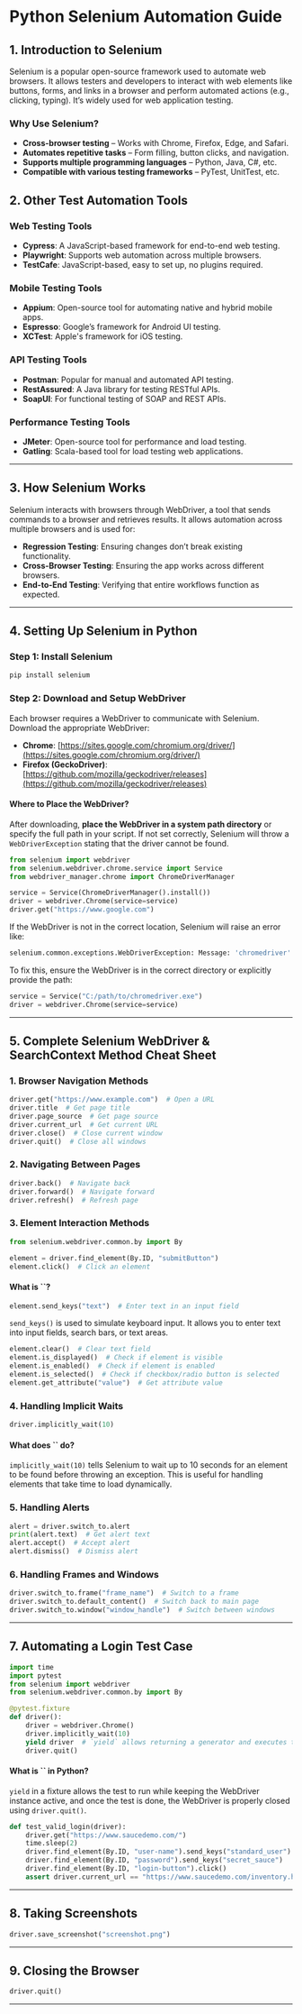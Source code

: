 # **Python Selenium Automation Guide**

## **1. Introduction to Selenium**

Selenium is a popular open-source framework used to automate web browsers. It allows testers and developers to interact with web elements like buttons, forms, and links in a browser and perform automated actions (e.g., clicking, typing). It’s widely used for web application testing.

### **Why Use Selenium?**

- **Cross-browser testing** – Works with Chrome, Firefox, Edge, and Safari.
- **Automates repetitive tasks** – Form filling, button clicks, and navigation.
- **Supports multiple programming languages** – Python, Java, C#, etc.
- **Compatible with various testing frameworks** – PyTest, UnitTest, etc.

## **2. Other Test Automation Tools**

### **Web Testing Tools**

- **Cypress**: A JavaScript-based framework for end-to-end web testing.
- **Playwright**: Supports web automation across multiple browsers.
- **TestCafe**: JavaScript-based, easy to set up, no plugins required.

### **Mobile Testing Tools**

- **Appium**: Open-source tool for automating native and hybrid mobile apps.
- **Espresso**: Google’s framework for Android UI testing.
- **XCTest**: Apple's framework for iOS testing.

### **API Testing Tools**

- **Postman**: Popular for manual and automated API testing.
- **RestAssured**: A Java library for testing RESTful APIs.
- **SoapUI**: For functional testing of SOAP and REST APIs.

### **Performance Testing Tools**

- **JMeter**: Open-source tool for performance and load testing.
- **Gatling**: Scala-based tool for load testing web applications.

---

## **3. How Selenium Works**

Selenium interacts with browsers through WebDriver, a tool that sends commands to a browser and retrieves results. It allows automation across multiple browsers and is used for:

- **Regression Testing**: Ensuring changes don’t break existing functionality.
- **Cross-Browser Testing**: Ensuring the app works across different browsers.
- **End-to-End Testing**: Verifying that entire workflows function as expected.

---

## **4. Setting Up Selenium in Python**

### **Step 1: Install Selenium**

```bash
pip install selenium
```

### **Step 2: Download and Setup WebDriver**

Each browser requires a WebDriver to communicate with Selenium. Download the appropriate WebDriver:

- **Chrome**: [https://sites.google.com/chromium.org/driver/](https://sites.google.com/chromium.org/driver/)
- **Firefox (GeckoDriver)**: [https://github.com/mozilla/geckodriver/releases](https://github.com/mozilla/geckodriver/releases)

#### **Where to Place the WebDriver?**

After downloading, **place the WebDriver in a system path directory** or specify the full path in your script. If not set correctly, Selenium will throw a `WebDriverException` stating that the driver cannot be found.

```python
from selenium import webdriver
from selenium.webdriver.chrome.service import Service
from webdriver_manager.chrome import ChromeDriverManager

service = Service(ChromeDriverManager().install())
driver = webdriver.Chrome(service=service)
driver.get("https://www.google.com")
```

If the WebDriver is not in the correct location, Selenium will raise an error like:

```bash
selenium.common.exceptions.WebDriverException: Message: 'chromedriver' executable needs to be in PATH.
```

To fix this, ensure the WebDriver is in the correct directory or explicitly provide the path:

```python
service = Service("C:/path/to/chromedriver.exe")
driver = webdriver.Chrome(service=service)
```

---

## **5. Complete Selenium WebDriver & SearchContext Method Cheat Sheet**

### **1. Browser Navigation Methods**

```python
driver.get("https://www.example.com")  # Open a URL
driver.title  # Get page title
driver.page_source  # Get page source
driver.current_url  # Get current URL
driver.close()  # Close current window
driver.quit()  # Close all windows
```

### **2. Navigating Between Pages**

```python
driver.back()  # Navigate back
driver.forward()  # Navigate forward
driver.refresh()  # Refresh page
```

### **3. Element Interaction Methods**

```python
from selenium.webdriver.common.by import By

element = driver.find_element(By.ID, "submitButton")
element.click()  # Click an element
```

#### **What is **``**?**

```python
element.send_keys("text")  # Enter text in an input field
```

`send_keys()` is used to simulate keyboard input. It allows you to enter text into input fields, search bars, or text areas.

```python
element.clear()  # Clear text field
element.is_displayed()  # Check if element is visible
element.is_enabled()  # Check if element is enabled
element.is_selected()  # Check if checkbox/radio button is selected
element.get_attribute("value")  # Get attribute value
```

### **4. Handling Implicit Waits**

```python
driver.implicitly_wait(10)
```

#### **What does **``** do?**

`implicitly_wait(10)` tells Selenium to wait up to 10 seconds for an element to be found before throwing an exception. This is useful for handling elements that take time to load dynamically.

### **5. Handling Alerts**

```python
alert = driver.switch_to.alert
print(alert.text)  # Get alert text
alert.accept()  # Accept alert
alert.dismiss()  # Dismiss alert
```

### **6. Handling Frames and Windows**

```python
driver.switch_to.frame("frame_name")  # Switch to a frame
driver.switch_to.default_content()  # Switch back to main page
driver.switch_to.window("window_handle")  # Switch between windows
```

---

## **7. Automating a Login Test Case**

```python
import time
import pytest
from selenium import webdriver
from selenium.webdriver.common.by import By

@pytest.fixture
def driver():
    driver = webdriver.Chrome()
    driver.implicitly_wait(10)
    yield driver  # `yield` allows returning a generator and executes teardown code after the test
    driver.quit()
```

#### **What is **``** in Python?**

`yield` in a fixture allows the test to run while keeping the WebDriver instance active, and once the test is done, the WebDriver is properly closed using `driver.quit()`.

```python
def test_valid_login(driver):
    driver.get("https://www.saucedemo.com/")
    time.sleep(2)
    driver.find_element(By.ID, "user-name").send_keys("standard_user")
    driver.find_element(By.ID, "password").send_keys("secret_sauce")
    driver.find_element(By.ID, "login-button").click()
    assert driver.current_url == "https://www.saucedemo.com/inventory.html"
```

---

## **8. Taking Screenshots**

```python
driver.save_screenshot("screenshot.png")
```

---

## **9. Closing the Browser**

```python
driver.quit()
```

---

